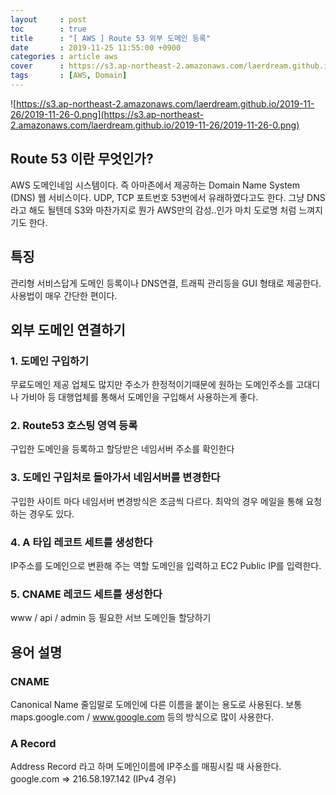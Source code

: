 ```yaml
---
layout     : post
toc        : true
title      : "[ AWS ] Route 53 외부 도메인 등록"
date       : 2019-11-25 11:55:00 +0900
categories : article aws
cover      : https://s3.ap-northeast-2.amazonaws.com/laerdream.github.io/cover/aws.jpg
tags       : [AWS, Domain]
---
```


![https://s3.ap-northeast-2.amazonaws.com/laerdream.github.io/2019-11-26/2019-11-26-0.png](https://s3.ap-northeast-2.amazonaws.com/laerdream.github.io/2019-11-26/2019-11-26-0.png)

## Route 53 이란 무엇인가?
AWS 도메인네임 시스템이다. 즉 아마존에서 제공하는 Domain Name System (DNS) 웹 서비스이다.
UDP, TCP 포트번호 53번에서 유래하였다고도 한다. 그냥 DNS라고 해도 될텐데 S3와 마찬가지로 뭔가 AWS만의 감성..인가
마치 도로명 처럼 느껴지기도 한다.

## 특징
관리형 서비스답게 도메인 등록이나 DNS연결, 트래픽 관리등을 GUI 형태로 제공한다. 사용법이 매우 간단한 편이다.

## 외부 도메인 연결하기

### 1. 도메인 구입하기
무료도메인 제공 업체도 많지만 주소가 한정적이기때문에
원하는 도메인주소를 고대디나 가비아 등 대행업체를 통해서 도메인을 구입해서 사용하는게 좋다.

### 2. Route53 호스팅 영역 등록
구입한 도메인을 등록하고 할당받은 네임서버 주소를 확인한다

### 3. 도메인 구입처로 돌아가서 네임서버를 변경한다
구입한 사이트 마다 네임서버 변경방식은 조금씩 다르다. 최악의 경우 메일을 통해 요청하는 경우도 있다.

### 4. A 타입 레코트 세트를 생성한다
IP주소를 도메인으로 변환해 주는 역할
도메인을 입력하고 EC2 Public IP를 입력한다.

### 5. CNAME 레코드 세트를 생성한다
www / api / admin 등 필요한 서브 도메인들 할당하기


## 용어 설명

### CNAME
Canonical Name 줄임말로
도메인에 다른 이름을 붙이는 용도로 사용된다. 보통 maps.google.com / www.google.com 등의 방식으로 많이 사용한다.

### A Record
Address Record 라고 하며 도메인이름에 IP주소를 매핑시킬 때 사용한다.
google.com => 216.58.197.142 (IPv4 경우)